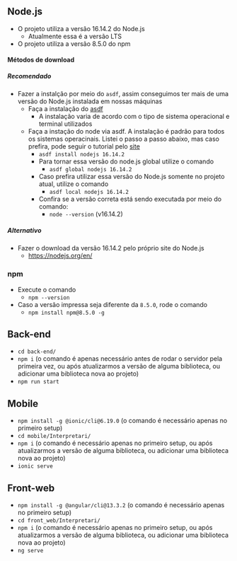 ## Node.js

- O projeto utiliza a versão 16.14.2 do Node.js
    - Atualmente essa é a versão LTS
- O projeto utiliza a versão 8.5.0 do npm 

#### Métodos de download

##### Recomendado
- Fazer a instalção por meio do `asdf`, assim conseguimos ter mais de uma versão do Node.js instalada em nossas máquinas
    - Faça a instalação do [asdf](http://asdf-vm.com/guide/getting-started.html#core-installation-complete) 
        - A instalação varia de acordo com o tipo de sistema operacional e terminal utilizados 
    - Faça a instação do node via asdf. A instalação é padrão para todos os sistemas operacinais. Listei o passo a passo abaixo, mas caso prefira, pode seguir o tutorial pelo [site](https://github.com/asdf-vm/asdf-nodejs)
        - `asdf install nodejs 16.14.2`
        -  Para tornar essa versão do node.js global utilize o comando
            - `asdf global nodejs 16.14.2`  
        -  Caso prefira utilizar essa versão do Node.js somente no projeto atual, utilize o comando
            - `asdf local nodejs 16.14.2`  
        - Confira se a versão correta está sendo executada por meio do comando:
            - `node --version`  (v16.14.2) 
##### Alternativo
- Fazer o download da versão 16.14.2 pelo próprio site do Node.js 
    - https://nodejs.org/en/

### npm
- Execute o comando
    - `npm --version`
- Caso a versão impressa seja diferente da `8.5.0`, rode o comando
    - `npm install npm@8.5.0 -g` 

## Back-end

- `cd back-end/`
- `npm i` (o comando é apenas necessário antes de rodar o servidor pela primeira vez, ou após atualizarmos a versão de alguma biblioteca, ou adicionar uma biblioteca nova ao projeto)
- `npm run start`


## Mobile
- `npm install -g @ionic/cli@6.19.0` (o comando é necessário apenas no primeiro setup)
- `cd mobile/Interpretari/`
- `npm i` (o comando é necessário apenas no primeiro setup, ou após atualizarmos a versão de alguma biblioteca, ou adicionar uma biblioteca nova ao projeto)
- `ionic serve`

## Front-web
- `npm install -g @angular/cli@13.3.2` (o comando é necessário apenas no primeiro setup)
- `cd front_web/Interpretari/`
- `npm i` (o comando é necessário apenas no primeiro setup, ou após atualizarmos a versão de alguma biblioteca, ou adicionar uma biblioteca nova ao projeto)
- `ng serve`
